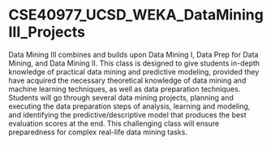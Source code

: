 # CSE40977_UCSD_WEKA_DataMiningIII_Projects
Data Mining III combines and builds upon Data Mining I, Data Prep for Data Mining, and Data Mining II. This class is designed to give students in-depth knowledge of practical data mining and predictive modeling, provided they have acquired the necessary theoretical knowledge of data mining and machine learning techniques, as well as data preparation techniques. Students will go through several data mining projects, planning and executing the data preparation steps of analysis, learning and modeling, and identifying the predictive/descriptive model that produces the best evaluation scores at the end. This challenging class will ensure preparedness for complex real-life data mining tasks. 
